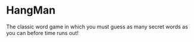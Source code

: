 # HangMan
The classic word game in which you must guess as many secret words as you can before time runs out!

